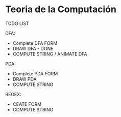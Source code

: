 # Teoria de la Computación
<p>TODO LIST</p>
  <p>DFA:<ul>
  <li>Complete DFA FORM</li>
  <li>DRAW DFA - DONE</li>
  <li>COMPUTE STRING / ANIMATE DFA</li>
  </ul></p>
  <p>PDA:<ul>
  <li>Complete PDA FORM</li>
  <li>DRAW PDA</li>
  <li>COMPUTE STRING</li>
  </ul></p>
  <p>REGEX:<ul>
  <li>CEATE FORM</li>
  <li>COMPUTE STRING</li>
  </ul></p>
